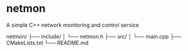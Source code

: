 # netmon
A simple C++ network monitoring and control service

netmon/
├── include/
│   └── netmon.h
├── src/
│   └── main.cpp
├── CMakeLists.txt
└── README.md

